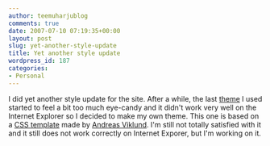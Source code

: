```yaml
---
author: teemuharjublog
comments: true
date: 2007-07-10 07:19:35+00:00
layout: post
slug: yet-another-style-update
title: Yet another style update
wordpress_id: 187
categories:
- Personal
---
```


I did yet another style update for the site. After a while, the last [theme](http://themes.wordpress.net/other/left-sidebar/2566/3cwptp/) I used started to feel a bit too much eye-candy and it didn't work very well on the Internet Explorer so I decided to make my own theme. This one is based on a [CSS template](http://andreasviklund.com/templates/) made by [Andreas Viklund](http://andreasviklund.com/). I'm still not totally satisfied with it and it still does not work correctly on Internet Exporer, but I'm working on it.
